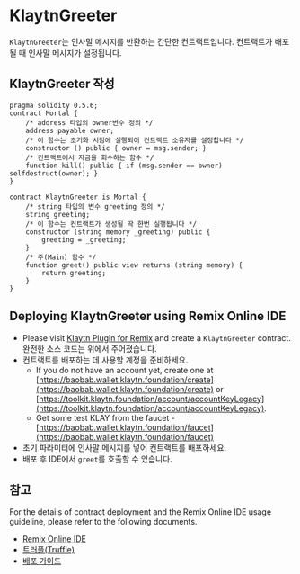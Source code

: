 # KlaytnGreeter

`KlaytnGreeter`는 인사말 메시지를 반환하는 간단한 컨트랙트입니다. 컨트랙트가 배포될 때 인사말 메시지가 설정됩니다.

## KlaytnGreeter 작성 <a href="#writing-klaytngreeter" id="writing-klaytngreeter"></a>

```
pragma solidity 0.5.6;
contract Mortal {
    /* address 타입의 owner변수 정의 */
    address payable owner;
    /* 이 함수는 초기화 시점에 실행되어 컨트랙트 소유자를 설정합니다 */
    constructor () public { owner = msg.sender; }
    /* 컨트랙트에서 자금을 회수하는 함수 */
    function kill() public { if (msg.sender == owner) selfdestruct(owner); }
}

contract KlaytnGreeter is Mortal {
    /* string 타입의 변수 greeting 정의 */
    string greeting;
    /* 이 함수는 컨트랙트가 생성될 딱 한번 실행됩니다 */
    constructor (string memory _greeting) public {
        greeting = _greeting;
    }
    /* 주(Main) 함수 */
    function greet() public view returns (string memory) {
        return greeting;
    }
}
```

## Deploying KlaytnGreeter using Remix Online IDE <a href="#deploying-klaytngreeter-using-klaytn-ide" id="deploying-klaytngreeter-using-klaytn-ide"></a>

* Please visit [Klaytn Plugin for Remix](https://ide.klaytn.foundation) and create a `KlaytnGreeter` contract. 완전한 소스 코드는 위에서 주어졌습니다.
* 컨트랙트를 배포하는 데 사용할 계정을 준비하세요.
  * If you do not have an account yet, create one at [https://baobab.wallet.klaytn.foundation/create](https://baobab.wallet.klaytn.foundation/create) or [https://toolkit.klaytn.foundation/account/accountKeyLegacy](https://toolkit.klaytn.foundation/account/accountKeyLegacy).
  * Get some test KLAY from the faucet - [https://baobab.wallet.klaytn.foundation/faucet](https://baobab.wallet.klaytn.foundation/faucet)
* 초기 파라미터에 인사말 메시지를 넣어 컨트랙트를 배포하세요.
* 배포 후 IDE에서 `greet`를 호출할 수 있습니다.

## 참고 <a href="#references" id="references"></a>

For the details of contract deployment and the Remix Online IDE usage guideline, please refer to the following documents.

* [Remix Online IDE](../ide-and-tools/#klaytn-ide)
* [트러플(Truffle)](../ide-and-tools/#truffle)
* [배포 가이드](../deploy-guide.md)
